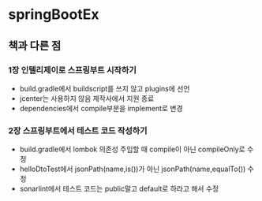 # springBootEx

## 책과 다른 점

### 1장 인텔리제이로 스프링부트 시작하기
- build.gradle에서 buildscript를 쓰지 않고 plugins에 선언
- jcenter는 사용하지 않음 제작사에서 지원 종료
- dependencies에서 compile부분을 implement로 변경


### 2장 스프링부트에서 테스트 코드 작성하기
- build.gradle에서 lombok 의존성 주입할 때 compile이 아닌 compileOnly로 수정
- helloDtoTest에서 jsonPath(name,is())가 아닌 jsonPath(name,equalTo()) 수정
- sonarlint에서 테스트 코드는 public말고 default로 하라고 해서 수정
